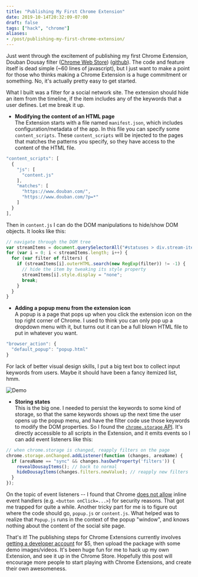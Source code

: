 ```yaml
---
title: "Publishing My First Chrome Extension"
date: 2019-10-14T20:32:09-07:00
draft: false
tags: ["hack", "chrome"]
aliases:
- /post/publishing-my-first-chrome-extension/
---
```


Just went through the excitement of publishing my first Chrome Extension, Douban Dousay filter ([Chrome Web Store](https://chrome.google.com/webstore/detail/%E8%B1%86%E7%93%A3%E5%B9%BF%E6%92%AD%E8%BF%87%E6%BB%A4%E5%99%A8-douban-dousay-fil/mmlilcjbhccgadmbfojmjlgaegkpklnk)) ([github](https://github.com/mikihau/dousay-filter-chrome-extension)). The code and feature itself is dead simple (~60 lines of javascript), but I just want to make a point for those who thinks making a Chrome Extension is a huge commitment or something. No, it's actually pretty easy to get started.

What I built was a filter for a social network site. The extension should hide an item from the timeline, if the item includes any of the keywords that a user defines. Let me break it up.

- **Modifying the content of an HTML page**  
The Extension starts with a file named `manifest.json`, which includes configuration/metadata of the app. In this file you can specify some `content_scripts`. These `content_scripts` will be injected to the pages that matches the patterns you specify, so they have access to the content of the HTML file.
```javascript
"content_scripts": [
  {
    "js": [
      "content.js"
    ],
    "matches": [
      "https://www.douban.com/",
      "https://www.douban.com/?p=*"
    ]
  }
],
```
Then in `content.js` I can do the DOM manipulations to hide/show DOM objects. It looks like this:
```javascript
// navigate through the DOM tree
var streamItems = document.querySelectorAll("#statuses > div.stream-items > div");
for (var i = 0; i < streamItems.length; i++) {
  for (var filter of filters) {
    if (streamItems[i].outerHTML.search(new RegExp(filter)) != -1) {
      // hide the item by tweaking its style property
      streamItems[i].style.display = "none";
      break;
    }
  }
}
```

- **Adding a popup menu from the extension icon**  
A popup is a page that pops up when you click the extension icon on the top right corner of Chrome. I used to think you can only pop up a dropdown menu with it, but turns out it can be a full blown HTML file to put in whatever you want.
```javascript
"browser_action": {
  "default_popup": "popup.html"
}
```
For lack of better visual design skills, I put a big text box to collect input keywords from users. Maybe it should have been a fancy itemized list, hmm.

![Demo](/images/chrome-extension-popup-demo.png)

- **Storing states**  
This is the big one. I needed to persist the keywords to some kind of storage, so that the same keywords shows up the next time the user opens up the popup menu, and have the filter code use those keywords to modify the DOM properties. So I found the [`chrome.storage` API](https://developer.chrome.com/apps/storage). It's directly accessible to all scripts in the Extension, and it emits events so I can add event listeners like this:
```javascript
// when chrome.storage is changed, reapply filters on the page
chrome.storage.onChanged.addListener(function (changes, areaName) {
  if (areaName == "sync" && changes.hasOwnProperty('filters')) {
    revealDousayItems(); // back to normal 
    hideDousayItems(changes.filters.newValue); // reapply new filters
  }
});
```
On the topic of event listeners -- I found that Chrome [does not allow](https://developer.chrome.com/extensions/contentSecurityPolicy#JSExecution) inline event handlers (e.g. `<button onClick=...>`) for security reasons. That got me trapped for quite a while. Another tricky part for me is to figure out where the code should go, `popup.js` or `content.js`. What helped was to realize that `Popup.js` runs in the context of the popup "window", and knows nothing about the content of the social site page.

That's it! The publishing steps for Chrome Extensions currently involves [getting a developer account](https://chrome.google.com/webstore/developer/dashboard) for $5, then upload the package with some demo images/videos. It's been huge fun for me to hack up my own Extension, and see it up in the Chrome Store. Hopefully this post will encourage more people to start playing with Chrome Extensions, and create their own awesomeness.
